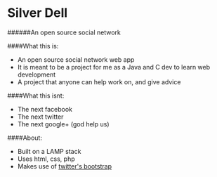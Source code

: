 # Silver Dell
######An open source social network

####What this is:
- An open source social network web app
- It is meant to be a project for me as a Java and C dev to learn web development
- A project that anyone can help work on, and give advice

####What this isnt:
- The next facebook
- The next twitter
- The next google+ (god help us)

####About:
- Built on a LAMP stack
- Uses html, css, php
- Makes use of [twitter's bootstrap](http://getbootstrap.com/)

